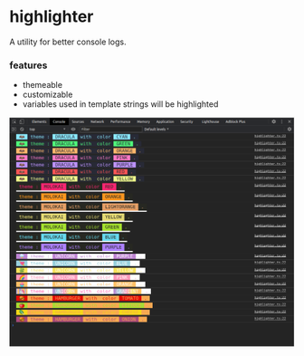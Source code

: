 # highlighter

A utility for better console logs. 

### features
- themeable
- customizable
- variables used in template strings will be highlighted

![Demo](./demo.png)

